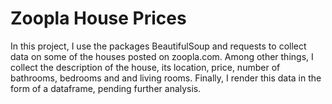 # Zoopla House Prices
In this project, I use the packages BeautifulSoup and requests to collect data on some of the houses posted on zoopla.com. Among other things, I collect the description of the house, its location, price, number of bathrooms, bedrooms and and living rooms. Finally, I render this data in the form of a dataframe, pending further analysis.
